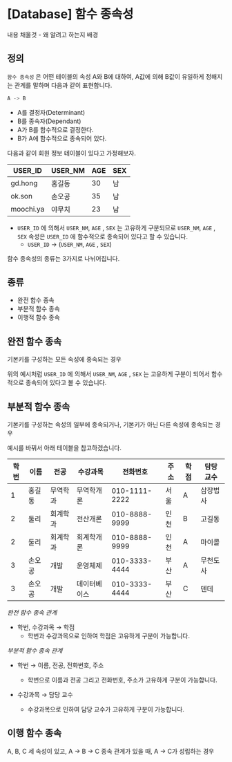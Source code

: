# [Database] 함수 종속성

내용 채울것 - 왜 알려고 하는지 배경



## 정의

`함수 종속성` 은 어떤 테이블의 속성 A와 B에 대하여, A값에 의해 B값이 유일하게 정해지는 관계를 말하며 다음과 같이 표현합니다.

```java
A -> B
```

- A를 결정자(Determinant)
- B를 종속자(Dependant)
- A가 B를 함수적으로 결정한다.
- B가 A에 함수적으로 종속되어 있다.



다음과 같이 회원 정보 테이블이 있다고 가정해보자.

| USER_ID   | USER_NM | AGE  | SEX  |
| --------- | ------- | ---- | ---- |
| gd.hong   | 홍길동  | 30   | 남   |
| ok.son    | 손오공  | 35   | 남   |
| moochi.ya | 야무치  | 23   | 남   |

- `USER_ID` 에 의해서 `USER_NM`, `AGE` , `SEX` 는 고유하게 구분되므로 `USER_NM`, `AGE` , `SEX` 속성은 `USER_ID` 에 함수적으로 종속되어 있다고 할 수 있습니다.
  - `USER_ID` -> (`USER_NM`, `AGE` , `SEX`)



함수 종속성의 종류는 3가지로 나뉘어집니다.



## 종류

- 완전 함수 종속
- 부분적 함수 종속
- 이행적 함수 종속



## 완전 함수 종속

기본키를 구성하는 모든 속성에 종속되는 경우

위의 예시처럼 `USER_ID` 에 의해서 `USER_NM`, `AGE` , `SEX` 는 고유하게 구분이 되어서 함수적으로 종속되어 있다고 볼 수 있습니다.



## 부분적 함수 종속

기본키를 구성하는 속성의 일부에 종속되거나, 기본키가 아닌 다른 속성에 종속되는 경우



예시를 바꿔서 아래 테이블을 참고하겠습니다. 

| 학번 | 이름   | 전공     | 수강과목     | 전화번호      | 주소 | 학점 | 담당 교수 |
| ---- | ------ | -------- | ------------ | ------------- | ---- | ---- | --------- |
| 1    | 홍길동 | 무역학과 | 무역학개론   | 010-1111-2222 | 서울 | A    | 삼장법사  |
| 2    | 둘리   | 회계학과 | 전산개론     | 010-8888-9999 | 인천 | B    | 고길동    |
| 2    | 둘리   | 회계학과 | 회계학개론   | 010-8888-9999 | 인천 | A    | 마이콜    |
| 3    | 손오공 | 개발     | 운영체제     | 010-3333-4444 | 부산 | A    | 무천도사  |
| 3    | 손오공 | 개발     | 데이터베이스 | 010-3333-4444 | 부산 | C    | 덴데      |

*완전 함수 종속 관계*

- 학번, 수강과목 → 학점
  - 학번과 수강과목으로 인하여 학점은 고유하게 구분이 가능합니다.


*부분적 함수 종속 관계*

- 학번 → 이름, 전공, 전화번호, 주소

  - 학번으로 이름과 전공 그리고 전화번호, 주소가 고유하게 구분이 가능합니다.

- 수강과목 → 담당 교수

  - 수강과목으로 인하여 담당 교수가 고유하게 구분이 가능합니다.


  

## 이행 함수 종속

A, B, C 세 속성이 있고, A -> B -> C 종속 관계가 있을 때, A -> C가 성립하는 경우

